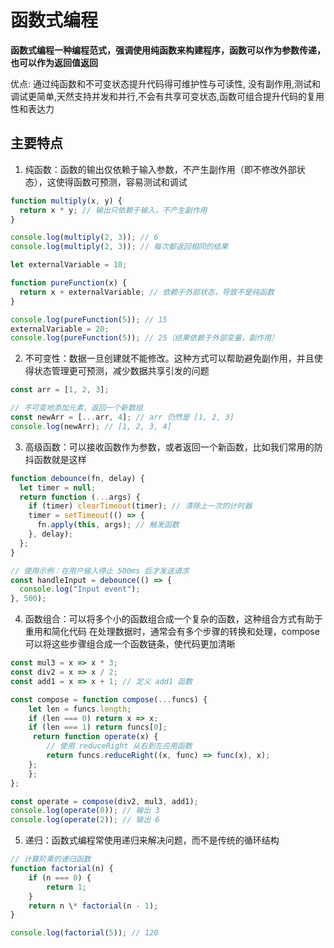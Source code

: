 # 函数式编程

**函数式编程一种编程范式，强调使用纯函数来构建程序，函数可以作为参数传递，也可以作为返回值返回**

优点: 通过纯函数和不可变状态提升代码得可维护性与可读性, 没有副作用,测试和调试更简单,天然支持并发和并行,不会有共享可变状态,函数可组合提升代码的复用性和表达力

## 主要特点

1. 纯函数：函数的输出仅依赖于输入参数，不产生副作用（即不修改外部状态），这使得函数可预测，容易测试和调试

```js
function multiply(x, y) {
  return x * y; // 输出只依赖于输入，不产生副作用
}

console.log(multiply(2, 3)); // 6
console.log(multiply(2, 3)); // 每次都返回相同的结果
```

```js
let externalVariable = 10;

function pureFunction(x) {
  return x + externalVariable; // 依赖于外部状态，导致不是纯函数
}

console.log(pureFunction(5)); // 15
externalVariable = 20;
console.log(pureFunction(5)); // 25（结果依赖于外部变量，副作用）
```

2. 不可变性：数据一旦创建就不能修改。这种方式可以帮助避免副作用，并且使得状态管理更可预测，减少数据共享引发的问题

```js
const arr = [1, 2, 3];

// 不可变地添加元素，返回一个新数组
const newArr = [...arr, 4]; // arr 仍然是 [1, 2, 3]
console.log(newArr); // [1, 2, 3, 4]
```

3. 高级函数：可以接收函数作为参数，或者返回一个新函数，比如我们常用的防抖函数就是这样

```js
function debounce(fn, delay) {
  let timer = null;
  return function (...args) {
    if (timer) clearTimeout(timer); // 清除上一次的计时器
    timer = setTimeout(() => {
      fn.apply(this, args); // 触发函数
    }, delay);
  };
}

// 使用示例：在用户输入停止 500ms 后才发送请求
const handleInput = debounce(() => {
  console.log("Input event");
}, 500);

```

4. 函数组合：可以将多个小的函数组合成一个复杂的函数，这种组合方式有助于重用和简化代码
在处理数据时，通常会有多个步骤的转换和处理，compose 可以将这些步骤组合成一个函数链条，使代码更加清晰

```js
const mul3 = x => x * 3;
const div2 = x => x / 2;
const add1 = x => x + 1; // 定义 add1 函数

const compose = function compose(...funcs) {
    let len = funcs.length;
    if (len === 0) return x => x;
    if (len === 1) return funcs[0];
     return function operate(x) {
        // 使用 reduceRight 从右到左应用函数
        return funcs.reduceRight((x, func) => func(x), x);
    };
    };
};

const operate = compose(div2, mul3, add1);
console.log(operate(0)); // 输出 3
console.log(operate(2)); // 输出 6

```

5. 递归：函数式编程常使用递归来解决问题，而不是传统的循环结构

```js
// 计算阶乘的递归函数
function factorial(n) {
    if (n === 0) {
        return 1;
    }
    return n \* factorial(n - 1);
}

console.log(factorial(5)); // 120

```
